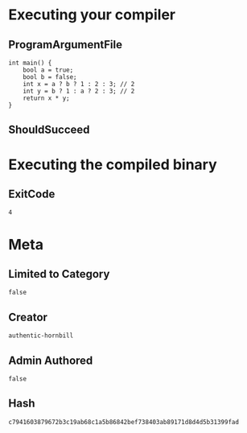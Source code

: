 # Executing your compiler

## ProgramArgumentFile

```
int main() {
    bool a = true;
    bool b = false;
    int x = a ? b ? 1 : 2 : 3; // 2
    int y = b ? 1 : a ? 2 : 3; // 2
    return x * y;
}
```

## ShouldSucceed

# Executing the compiled binary

## ExitCode

```
4
```

# Meta

## Limited to Category

```
false
```

## Creator

```
authentic-hornbill
```

## Admin Authored

```
false
```

## Hash

```
c7941603879672b3c19ab68c1a5b86842bef738403ab89171d8d4d5b31399fad
```
